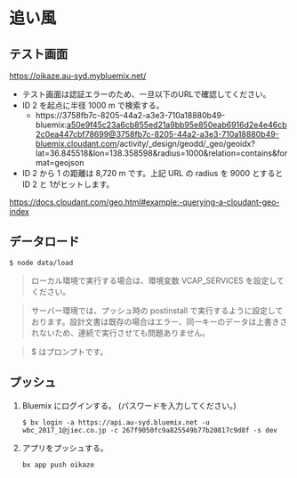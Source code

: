 # 追い風

## テスト画面
https://oikaze.au-syd.mybluemix.net/

* テスト画面は認証エラーのため、一旦以下のURLで確認してください。
* ID 2 を起点に半径 1000 m で検索する。
  - https://3758fb7c-8205-44a2-a3e3-710a18880b49-bluemix:a50e9f45c23a6cb855ed21a9bb95e850eab6916d2e4e46cb2c0ea447cbf78699@3758fb7c-8205-44a2-a3e3-710a18880b49-bluemix.cloudant.com/activity/_design/geodd/_geo/geoidx?lat=36.845518&lon=138.358598&radius=1000&relation=contains&format=geojson
* ID 2 から 1 の距離は 8,720 m です。上記 URL の radius を 9000 とすると ID 2 と 1がヒットします。

https://docs.cloudant.com/geo.html#example:-querying-a-cloudant-geo-index

## データロード
```
$ node data/load
```
> ローカル環境で実行する場合は、環境変数 VCAP_SERVICES を設定してください。

> サーバー環境では、プッシュ時の postinstall で実行するように設定しております。設計文書は既存の場合はエラー、同一キーのデータは上書きされないため、連続で実行させても問題ありません。

> $ はプロンプトです。

## プッシュ
1. Bluemix にログインする。 (パスワードを入力してください。)
    ```
    $ bx login -a https://api.au-syd.bluemix.net -u wbc_2017_1@jiec.co.jp -c 267f9050fc9a825549b77b20817c9d8f -s dev
    ```
1. アプリをプッシュする。
    ```
    bx app push oikaze
    ```


